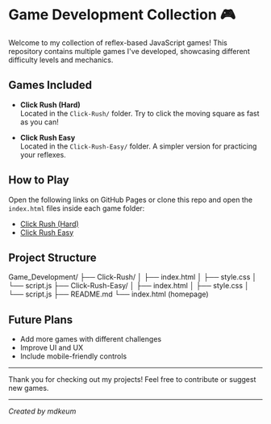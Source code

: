 # Game Development Collection 🎮

Welcome to my collection of reflex-based JavaScript games! This repository contains multiple games I've developed, showcasing different difficulty levels and mechanics.

## Games Included

- **Click Rush (Hard)**  
  Located in the `Click-Rush/` folder. Try to click the moving square as fast as you can!

- **Click Rush Easy**  
  Located in the `Click-Rush-Easy/` folder. A simpler version for practicing your reflexes.

## How to Play

Open the following links on GitHub Pages or clone this repo and open the `index.html` files inside each game folder:

- [Click Rush (Hard)](https://mdkeum.github.io/Game_Development/Click-Rush/)
- [Click Rush Easy](https://mdkeum.github.io/Game_Development/Click-Rush-Easy/)

## Project Structure

Game_Development/
├── Click-Rush/
│ ├── index.html
│ ├── style.css
│ └── script.js
├── Click-Rush-Easy/
│ ├── index.html
│ ├── style.css
│ └── script.js
├── README.md
└── index.html (homepage)

## Future Plans

- Add more games with different challenges  
- Improve UI and UX  
- Include mobile-friendly controls

---

Thank you for checking out my projects! Feel free to contribute or suggest new games.

---

*Created by mdkeum*
